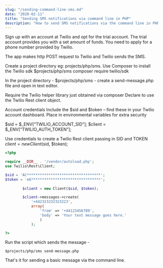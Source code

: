 ```yaml
---
slug: "/sending-command-line-sms.md"
date: "2020-02-11"
title: "Sending SMS notifications via command line in PHP"
description: "How to send SMS notifications via the command line in PHP"
---
```


Sign up with an account at Twilio and opt for the trial account.
The trial account provides you with a set amount of funds.
You need to apply for a phone number provided by Twilio.

The app makes http POST request to Twilio and Twilio sends the SMS.

Create a project directory eg: projects/php/sms.
Use Composer to install the Twilio sdk
$projects/php/sms composer require twilio/sdk

In the project directory - $projects/php/sms - create a send-message.php file and open in text editor.

Require the Twilio helper library just obtained via composer
Declare to use the Twilio Rest client object.

Account credentials
Include the $sid and $token – find these in your Twilio account dashboard.
Place in environmental variables for extra security

$sid = $_ENV[“TWILIO_ACCOUNT_SID”];
$client = $_ENV[“TWILIO_AUTH_TOKEN”];

Use credentials to create a Twilio Rest client passing in SID and TOKEN
$client = new Client($sid, $token);

```php
<?php

require __DIR__ . '/vendor/autoload.php';
use Twilio\Rest\Client;

$sid = 'AC**********************************';
$token = 'e6********************************';
        
        $client = new Client($sid, $token);

        $client->messages->create(
            '+442323232323223',
            array(
                'from' => '+44123456789',
                'body' => 'Your text message goes here.'       
                )
            );

?>
```

Run the script which sends the message -

```
$projects/php/sms send-message.php
```

That's it for sending a basic message via the command line.